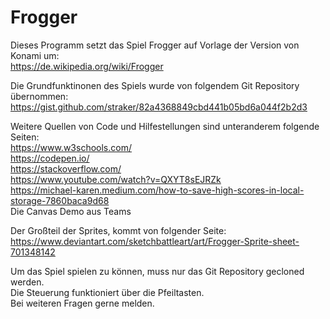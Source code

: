 # Frogger
Dieses Programm setzt das Spiel Frogger auf Vorlage der Version von Konami um:<br>
https://de.wikipedia.org/wiki/Frogger 

Die Grundfunktinonen des Spiels wurde von folgendem Git Repository übernommen:<br>
https://gist.github.com/straker/82a4368849cbd441b05bd6a044f2b2d3

Weitere Quellen von Code und Hilfestellungen sind unteranderem folgende Seiten:<br>
https://www.w3schools.com/ <br>
https://codepen.io/ <br>
https://stackoverflow.com/ <br>
https://www.youtube.com/watch?v=QXYT8sEJRZk <br>
https://michael-karen.medium.com/how-to-save-high-scores-in-local-storage-7860baca9d68 <br>
Die Canvas Demo aus Teams

Der Großteil der Sprites, kommt von folgender Seite: <br>
https://www.deviantart.com/sketchbattleart/art/Frogger-Sprite-sheet-701348142

Um das Spiel spielen zu können, muss nur das Git Repository gecloned werden. <br>
Die Steuerung funktioniert über die Pfeiltasten. <br>
Bei weiteren Fragen gerne melden.
